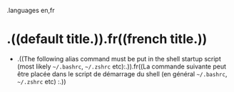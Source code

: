 .languages en,fr

# .((default title.)).fr((french title.))

* .((The following alias command must be put in the shell startup script (most likely `~/.bashrc`, `~/.zshrc` etc):.)).fr((La commande suivante peut être placée dans le script de démarrage du shell (en général `~/.bashrc`, `~/.zshrc` etc) :.))
